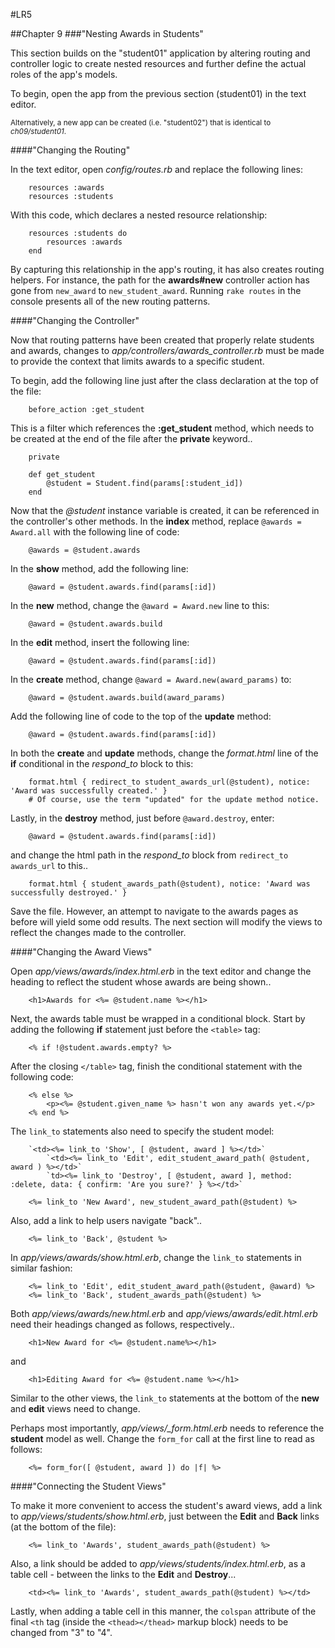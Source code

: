 #LR5

##Chapter 9
###"Nesting Awards in Students"

This section builds on the "student01" application by altering routing and controller logic to create nested resources and further define the actual roles of the app's models.

To begin, open the app from the previous section (student01) in the text editor.

<sub>Alternatively, a new app can be created (i.e. "student02") that is identical to _ch09/student01_.</sub>

####"Changing the Routing"

In the text editor, open *config/routes.rb* and replace the following lines:

		resources :awards
		resources :students

With this code, which declares a nested resource relationship:

		resources :students do
			resources :awards
		end

By capturing this relationship in the app's routing, it has also creates routing helpers. For instance, the path for the **awards#new** controller action has gone from `new_award` to `new_student_award`. Running `rake routes` in the console presents all of the new routing patterns.

####"Changing the Controller"

Now that routing patterns have been created that properly relate students and awards, changes to *app/controllers/awards_controller.rb* must be made to provide the context that limits awards to a specific student.

To begin, add the following line just after the class declaration at the top of the file:

		before_action :get_student

This is a filter which references the **:get_student** method, which needs to be created at the end of the file after the **private** keyword..

		private
		
		def get_student
			@student = Student.find(params[:student_id])
		end

Now that the _@student_ instance variable is created, it can be referenced in the controller's other methods. In the **index** method, replace `@awards = Award.all` with the following line of code:

		@awards = @student.awards

In the **show** method, add the following line:

		@award = @student.awards.find(params[:id])

In the **new** method, change the `@award = Award.new` line to this:

		@award = @student.awards.build

In the **edit** method, insert the following line:

		@award = @student.awards.find(params[:id])

In the **create** method, change `@award = Award.new(award_params)` to:

		@award = @student.awards.build(award_params)

Add the following line of code to the top of the **update** method:

		@award = @student.awards.find(params[:id])

In both the **create** and **update** methods, change the *format.html* line of the **if** conditional in the *respond_to* block to this:

		format.html { redirect_to student_awards_url(@student), notice: 'Award was successfully created.' }
		# Of course, use the term "updated" for the update method notice.

Lastly, in the **destroy** method, just before `@award.destroy`, enter:

		@award = @student.awards.find(params[:id])

and change the html path in the *respond_to* block from `redirect_to awards_url` to this..

		format.html { student_awards_path(@student), notice: 'Award was successfully destroyed.' }

Save the file. However, an attempt to navigate to the awards pages as before will yield some odd results. The next section will modify the views to reflect the changes made to the controller.

####"Changing the Award Views"

Open *app/views/awards/index.html.erb* in the text editor and change the heading to reflect the student whose awards are being shown..

		<h1>Awards for <%= @student.name %></h1>

Next, the awards table must be wrapped in a conditional block. Start by adding the following **if** statement just before the `<table>` tag:

		<% if !@student.awards.empty? %>

After the closing `</table>` tag, finish the conditional statement with the following code:

		<% else %>
			<p><%= @student.given_name %> hasn't won any awards yet.</p>
		<% end %>

The `link_to` statements also need to specify the student model:

		`<td><%= link_to 'Show', [ @student, award ] %></td>`
          	`<td><%= link_to 'Edit', edit_student_award_path( @student, award ) %></td>`
          	`td><%= link_to 'Destroy', [ @student, award ], method: :delete, data: { confirm: 'Are you sure?' } %></td>`
		
		<%= link_to 'New Award', new_student_award_path(@student) %>

Also, add a link to help users navigate "back"..

		<%= link_to 'Back', @student %>

In *app/views/awards/show.html.erb*, change the `link_to` statements in similar fashion:

		<%= link_to 'Edit', edit_student_award_path(@student, @award) %>
		<%= link_to 'Back', student_awards_path(@student) %>

Both *app/views/awards/new.html.erb* and *app/views/awards/edit.html.erb* need their headings changed as follows, respectively..

		<h1>New Award for <%= @student.name%></h1>

and

		<h1>Editing Award for <%= @student.name %></h1>

Similar to the other views, the `link_to` statements at the bottom of the **new** and **edit** views need to change.

Perhaps most importantly, *app/views/_form.html.erb* needs to reference the **student** model as well. Change the `form_for` call at the first line to read as follows:

		<%= form_for([ @student, award ]) do |f| %>

####"Connecting the Student Views"

To make it more convenient to access the student's award views, add a link to *app/views/students/show.html.erb*, just between the **Edit** and **Back** links (at the bottom of the file):

		<%= link_to 'Awards', student_awards_path(@student) %>

Also, a link should be added to *app/views/students/index.html.erb*, as a table cell - between the links to the **Edit** and **Destroy**...

		<td><%= link_to 'Awards', student_awards_path(@student) %></td>

Lastly, when adding a table cell in this manner, the `colspan` attribute of the final `<th` tag (inside the `<thead></thead>` markup block) needs to be changed from "3" to "4".
